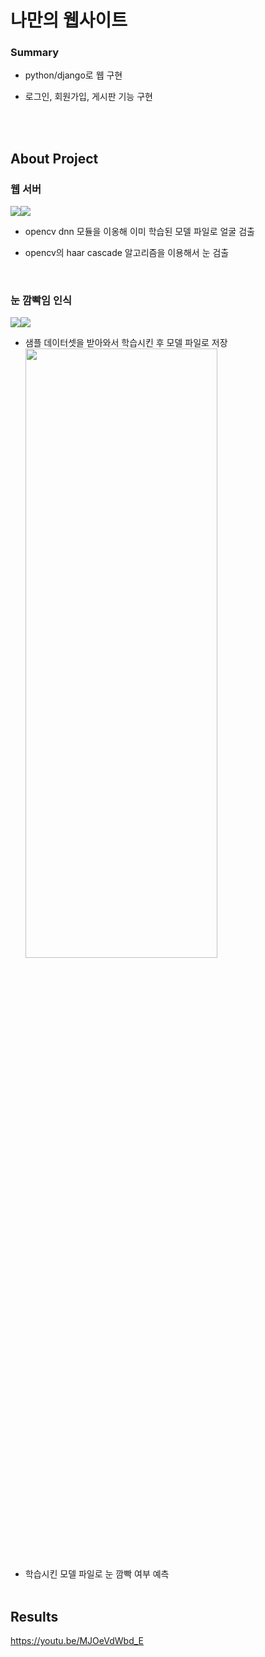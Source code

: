 # 나만의 웹사이트



### Summary


* python/django로 웹 구현

* 로그인, 회원가입, 게시판 기능 구현

  <br>

  <br>
  

## About Project

### 웹 서버

<img src="https://img.shields.io/badge/Language-Python-green?style=flat"/><img src="https://img.shields.io/badge/Library-Opencv-blue?style=flat"/>

* opencv dnn 모듈을 이옹해 이미 학습된 모델 파일로 얼굴 검출

* opencv의 haar cascade 알고리즘을 이용해서 눈 검출


  <br>

### 눈 깜빡임 인식

<img src="https://img.shields.io/badge/Language-Python-green?style=flat"/><img src="https://img.shields.io/badge/Library-Opencv-blue?style=flat"/>

* 샘플 데이터셋을 받아와서 학습시킨 후 모델 파일로 저장
  <img src="https://data-flair.training/blogs/wp-content/uploads/sites/2/2021/07/driver-drowsiness-dataset-sample.png" width="80%" height="50%">
* 학습시킨 모델 파일로 눈 깜빡 여부 예측
  <br>
  <br>

## Results

https://youtu.be/MJOeVdWbd_E



<br>
